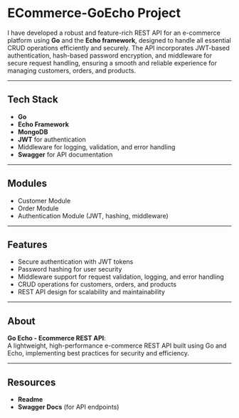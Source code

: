 # ECommerce-GoEcho Project

I have developed a robust and feature-rich REST API for an e-commerce platform using **Go** and the **Echo framework**, designed to handle all essential CRUD operations efficiently and securely. The API incorporates JWT-based authentication, hash-based password encryption, and middleware for secure request handling, ensuring a smooth and reliable experience for managing customers, orders, and products.

---

## Tech Stack
- **Go**
- **Echo Framework**
- **MongoDB**
- **JWT** for authentication
- Middleware for logging, validation, and error handling
- **Swagger** for API documentation

---

## Modules
- Customer Module
- Order Module
- Authentication Module (JWT, hashing, middleware)

---

## Features
- Secure authentication with JWT tokens
- Password hashing for user security
- Middleware support for request validation, logging, and error handling
- CRUD operations for customers, orders, and products
- REST API design for scalability and maintainability

---

## About
**Go Echo - Ecommerce REST API**:  
A lightweight, high-performance e-commerce REST API built using Go and Echo, implementing best practices for security and efficiency.

---

## Resources
- **Readme**
- **Swagger Docs** (for API endpoints)
